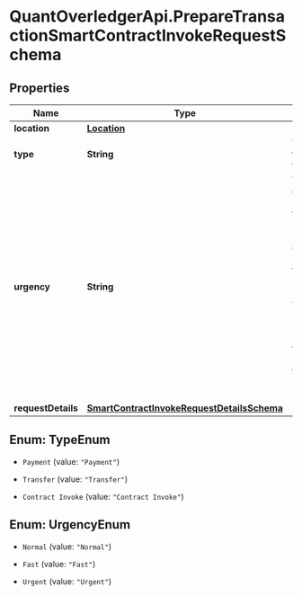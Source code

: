 # QuantOverledgerApi.PrepareTransactionSmartContractInvokeRequestSchema

## Properties

Name | Type | Description | Notes
------------ | ------------- | ------------- | -------------
**location** | [**Location**](Location.md) |  | 
**type** | **String** | The type of the transaction | 
**urgency** | **String** | This value defines how fast a transaction is processed on a network. A faster processing requirement will result in higher fees. If the urgency field is not provided, the default setting is normal | 
**requestDetails** | [**SmartContractInvokeRequestDetailsSchema**](SmartContractInvokeRequestDetailsSchema.md) |  | [optional] 



## Enum: TypeEnum


* `Payment` (value: `"Payment"`)

* `Transfer` (value: `"Transfer"`)

* `Contract Invoke` (value: `"Contract Invoke"`)





## Enum: UrgencyEnum


* `Normal` (value: `"Normal"`)

* `Fast` (value: `"Fast"`)

* `Urgent` (value: `"Urgent"`)




